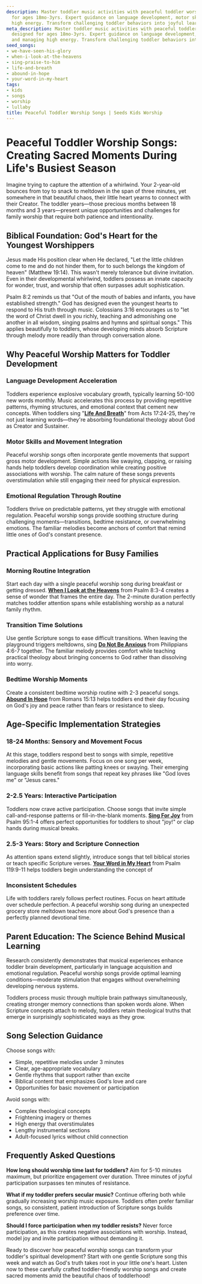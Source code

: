```yaml
---
description: Master toddler music activities with peaceful toddler worship songs designed
  for ages 18mo-3yrs. Expert guidance on language development, motor skills, and managing
  high energy. Transform challenging toddler behaviors into joyful learning!
meta_description: Master toddler music activities with peaceful toddler worship songs
  designed for ages 18mo-3yrs. Expert guidance on language development, motor skills,
  and managing high energy. Transform challenging toddler behaviors into joyful learning!
seed_songs:
- we-have-seen-his-glory
- when-i-look-at-the-heavens
- sing-praise-to-him
- life-and-breath
- abound-in-hope
- your-word-in-my-heart
tags:
- kids
- songs
- worship
- lullaby
title: Peaceful Toddler Worship Songs | Seeds Kids Worship
---
```

# Peaceful Toddler Worship Songs: Creating Sacred Moments During Life's Busiest Season

Imagine trying to capture the attention of a whirlwind. Your 2-year-old bounces from toy to snack to meltdown in the span of three minutes, yet somewhere in that beautiful chaos, their little heart yearns to connect with their Creator. The toddler years—those precious months between 18 months and 3 years—present unique opportunities and challenges for family worship that require both patience and intentionality.

## Biblical Foundation: God's Heart for the Youngest Worshippers

Jesus made His position clear when He declared, "Let the little children come to me and do not hinder them, for to such belongs the kingdom of heaven" (Matthew 19:14). This wasn't merely tolerance but divine invitation. Even in their developmental whirlwind, toddlers possess an innate capacity for wonder, trust, and worship that often surpasses adult sophistication.

Psalm 8:2 reminds us that "Out of the mouth of babies and infants, you have established strength." God has designed even the youngest hearts to respond to His truth through music. Colossians 3:16 encourages us to "let the word of Christ dwell in you richly, teaching and admonishing one another in all wisdom, singing psalms and hymns and spiritual songs." This applies beautifully to toddlers, whose developing minds absorb Scripture through melody more readily than through conversation alone.

## Why Peaceful Worship Matters for Toddler Development

### Language Development Acceleration
Toddlers experience explosive vocabulary growth, typically learning 50-100 new words monthly. Music accelerates this process by providing repetitive patterns, rhyming structures, and emotional context that cement new concepts. When toddlers sing "**[Life And Breath](https://seedskidsworship.com/product/life-and-breath-acts-1724-25/)**" from Acts 17:24-25, they're not just learning words—they're absorbing foundational theology about God as Creator and Sustainer.

### Motor Skills and Movement Integration
Peaceful worship songs often incorporate gentle movements that support gross motor development. Simple actions like swaying, clapping, or raising hands help toddlers develop coordination while creating positive associations with worship. The calm nature of these songs prevents overstimulation while still engaging their need for physical expression.

### Emotional Regulation Through Routine
Toddlers thrive on predictable patterns, yet they struggle with emotional regulation. Peaceful worship songs provide soothing structure during challenging moments—transitions, bedtime resistance, or overwhelming emotions. The familiar melodies become anchors of comfort that remind little ones of God's constant presence.

## Practical Applications for Busy Families

### Morning Routine Integration
Start each day with a single peaceful worship song during breakfast or getting dressed. **[When I Look at the Heavens](https://seedskidsworship.com/product/when-i-look-at-your-heavens/)** from Psalm 8:3-4 creates a sense of wonder that frames the entire day. The 2-minute duration perfectly matches toddler attention spans while establishing worship as a natural family rhythm.

### Transition Time Solutions
Use gentle Scripture songs to ease difficult transitions. When leaving the playground triggers meltdowns, sing **[Do Not Be Anxious](https://seedskidsworship.com/product/do-not-be-anxious-philippians-46-7-2/)** from Philippians 4:6-7 together. The familiar melody provides comfort while teaching practical theology about bringing concerns to God rather than dissolving into worry.

### Bedtime Worship Moments
Create a consistent bedtime worship routine with 2-3 peaceful songs. **[Abound In Hope](https://seedskidsworship.com/product/abound-in-hope-romans-1513/)** from Romans 15:13 helps toddlers end their day focusing on God's joy and peace rather than fears or resistance to sleep.

## Age-Specific Implementation Strategies

### 18-24 Months: Sensory and Movement Focus
At this stage, toddlers respond best to songs with simple, repetitive melodies and gentle movements. Focus on one song per week, incorporating basic actions like patting knees or swaying. Their emerging language skills benefit from songs that repeat key phrases like "God loves me" or "Jesus cares."

### 2-2.5 Years: Interactive Participation
Toddlers now crave active participation. Choose songs that invite simple call-and-response patterns or fill-in-the-blank moments. **[Sing For Joy](https://seedskidsworship.com/product/sing-for-joy-psalm-951-4-3/)** from Psalm 95:1-4 offers perfect opportunities for toddlers to shout "joy!" or clap hands during musical breaks.

### 2.5-3 Years: Story and Scripture Connection
As attention spans extend slightly, introduce songs that tell biblical stories or teach specific Scripture verses. **[Your Word in My Heart](https://seedskidsworship.com/product/your-word-in-my-heart-psalm-1199-11-2/)** from Psalm 119:9-11 helps toddlers begin understanding the concept of

### Inconsistent Schedules
Life with toddlers rarely follows perfect routines. Focus on heart attitude over schedule perfection. A peaceful worship song during an unexpected grocery store meltdown teaches more about God's presence than a perfectly planned devotional time.

## Parent Education: The Science Behind Musical Learning

Research consistently demonstrates that musical experiences enhance toddler brain development, particularly in language acquisition and emotional regulation. Peaceful worship songs provide optimal learning conditions—moderate stimulation that engages without overwhelming developing nervous systems.

Toddlers process music through multiple brain pathways simultaneously, creating stronger memory connections than spoken words alone. When Scripture concepts attach to melody, toddlers retain theological truths that emerge in surprisingly sophisticated ways as they grow.

## Song Selection Guidance

Choose songs with:
- Simple, repetitive melodies under 3 minutes
- Clear, age-appropriate vocabulary
- Gentle rhythms that support rather than excite
- Biblical content that emphasizes God's love and care
- Opportunities for basic movement or participation

Avoid songs with:
- Complex theological concepts
- Frightening imagery or themes
- High energy that overstimulates
- Lengthy instrumental sections
- Adult-focused lyrics without child connection

## Frequently Asked Questions

**How long should worship time last for toddlers?**
Aim for 5-10 minutes maximum, but prioritize engagement over duration. Three minutes of joyful participation surpasses ten minutes of resistance.

**What if my toddler prefers secular music?**
Continue offering both while gradually increasing worship music exposure. Toddlers often prefer familiar songs, so consistent, patient introduction of Scripture songs builds preference over time.

**Should I force participation when my toddler resists?**
Never force participation, as this creates negative associations with worship. Instead, model joy and invite participation without demanding it.

Ready to discover how peaceful worship songs can transform your toddler's spiritual development? Start with one gentle Scripture song this week and watch as God's truth takes root in your little one's heart. Listen now to these carefully crafted toddler-friendly worship songs and create sacred moments amid the beautiful chaos of toddlerhood!

<script type="application/ld+json">
{
  "@context": "https://schema.org",
  "@type": "Article",
  "headline": "Peaceful Toddler Worship Songs",
  "author": {
    "@type": "Organization",
    "name": "Seeds Kids Worship"
  },
  "publisher": {
    "@type": "Organization",
    "name": "Seeds Kids Worship",
    "logo": {
      "@type": "ImageObject",
      "url": "https://seedskidsworship.com/logo.png"
    }
  },
  "datePublished": "2025-09-05T16:45:29.598339",
  "dateModified": "2025-09-05T16:45:29.598353",
  "description": "Master toddler music activities with peaceful toddler worship songs designed for ages 18mo-3yrs. Expert guidance on language development, motor skills, and mana",
  "mainEntityOfPage": {
    "@type": "WebPage",
    "@id": "https://seedskidsworship.com/activities/peaceful-toddler-worship-songs/"
  }
}
</script>

<script type="application/ld+json">
{
  "@context": "https://schema.org",
  "@type": "Product",
  "name": "We Have Seen His Glory",
  "description": "Worship song declaring we have seen Christ's glory from John 1:14",
  "url": "https://seedskidsworship.com/product/we-have-seen-his-glory-john-114-esv/",
  "brand": {
    "@type": "Brand",
    "name": "Seeds Kids Worship"
  },
  "category": "Children's Christian Music",
  "album": "Single"
}
</script>

<script type="application/ld+json">
{
  "@context": "https://schema.org",
  "@type": "Product",
  "name": "When I Look at the Heavens",
  "description": "A contemplative song about God's creation and our place in it",
  "url": "https://seedskidsworship.com/product/when-i-look-at-your-heavens/",
  "brand": {
    "@type": "Brand",
    "name": "Seeds Kids Worship"
  },
  "category": "Children's Christian Music",
  "album": "Trust"
}
</script>

<script type="application/ld+json">
{
  "@context": "https://schema.org",
  "@type": "Product",
  "name": "Sing Praise To Him",
  "description": "Uplifting praise song teaching children to sing praise and glory in God's holy name from 1 Chronicles 16:9-10",
  "url": "https://seedskidsworship.com/product/sing-praise-to-him-1-chronicles-169/",
  "brand": {
    "@type
